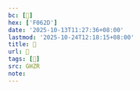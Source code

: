```yaml
---
bc: [󰘭]
hex: ['F062D']
date: '2025-10-13T11:27:36+08:00'
lastmod: '2025-10-24T12:18:15+08:00'
title: 󰘯
url: 󰘯
tags: [󰘭]
src: GHZR
note:
---
```

